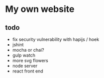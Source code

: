 # My own website

## todo
* fix security vulnerability with hapijs / hoek
* jshint
* mocha or chai?
* gulp watch
* more svg flowers
* node server
* react front end